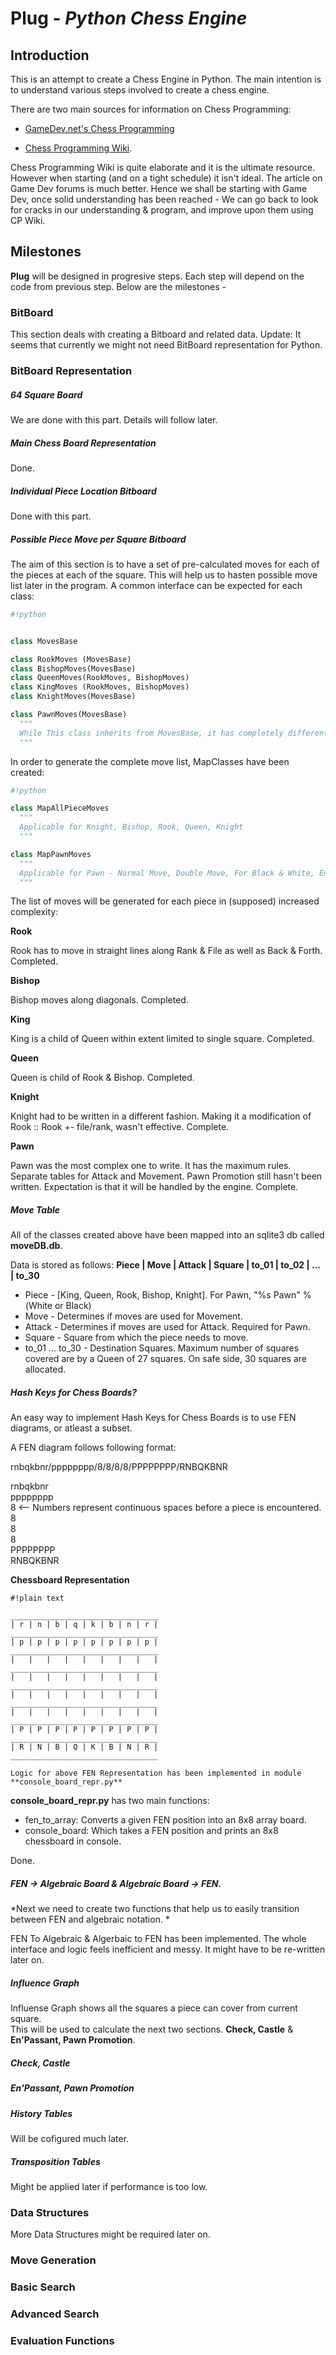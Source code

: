 # Plug - *Python Chess Engine* #


## Introduction ##

This is an attempt to create a Chess Engine in Python. The main
intention is to understand various steps involved to create a chess
engine.

There are two main sources for information on  Chess Programming:

* [GameDev.net's Chess Programming](http://www.gamedev.net/page/resources/_/technical/artificial-intelligence/chess-programming-part-i-getting-started-r1014)

* [Chess Programming Wiki](chessprograming.wikispaces.com).

Chess Programming Wiki is quite elaborate and it is the ultimate
resource. However when starting (and on a tight schedule) it isn't
ideal. The article on Game Dev forums is much better. Hence we shall be
starting with Game Dev, once solid understanding has been reached - We
can go back to look for cracks in our understanding & program, and
improve upon them using CP Wiki.

## Milestones ##

**Plug** will be designed in progresive steps. Each step will depend on
the code from previous step. Below are the milestones -

### BitBoard ###

This section deals with creating a Bitboard and related data.
Update: It seems that currently we might not need BitBoard representation for Python.
### BitBoard Representation ###

##### 64 Square Board

We are done with this part. Details will follow later.

##### Main Chess Board Representation

Done.

##### Individual Piece Location Bitboard

Done with this part.

##### Possible Piece Move per Square Bitboard

The aim of this section is to have a set of pre-calculated moves for
each of the pieces at each of the square. This will help us to hasten
possible move list later in the program. A common interface can be
expected for each class:


```python
#!python


class MovesBase

class RookMoves (MovesBase)
class BishopMoves(MovesBase)
class QueenMoves(RookMoves, BishopMoves)
class KingMoves (RookMoves, BishopMoves)
class KnightMoves(MovesBase)

class PawnMoves(MovesBase)
  """
  While This class inherits from MovesBase, it has completely different method calls to retrieve the data.
  """
```

In order to generate the complete move list, MapClasses have been created:


```python
#!python

class MapAllPieceMoves
  """
  Applicable for Knight, Bishop, Rook, Queen, Knight
  """

class MapPawnMoves
  """
  Applicable for Pawn - Normal Move, Double Move, For Black & White, En' Passant
  """


```


The list of moves will be generated for each piece in (supposed)
increased complexity:

**Rook**

Rook has to move in straight lines along Rank & File as well as Back & Forth. 
Completed.

**Bishop**

Bishop moves along diagonals.
Completed.

**King**

King is a child of Queen within extent limited to single square.
Completed.

**Queen**

Queen is child of Rook & Bishop.
Completed.

**Knight**

Knight had to be written in a different fashion. Making it a modification of Rook :: Rook +- file/rank, wasn't effective.
Complete.

**Pawn**

Pawn was the most complex one to write. It has the maximum rules. Separate tables for Attack and Movement. Pawn Promotion still hasn't been written. Expectation is that it will be handled by the engine.
Complete.

##### Move Table

All of the classes created above have been mapped into an sqlite3 db called **moveDB.db**.

Data is stored as follows:
**Piece | Move | Attack | Square | to_01 | to_02 | ... | to_30**

* Piece - [King, Queen, Rook, Bishop, Knight]. For Pawn, "%s Pawn" %(White or Black)
* Move - Determines if moves are used for Movement. 
* Attack - Determines if moves are used for Attack. Required for Pawn.
* Square - Square from which the piece needs to move.
* to_01 ... to_30 - Destination Squares. Maximum number of squares covered are by a Queen of 27 squares. On safe side, 30 squares are allocated.

##### Hash Keys for Chess Boards?

An easy way to implement Hash Keys for Chess Boards is to use FEN diagrams, or atleast a subset. 

A FEN diagram follows following format:

rnbqkbnr/pppppppp/8/8/8/8/PPPPPPPP/RNBQKBNR

rnbqkbnr  
pppppppp  
8        <-- Numbers represent continuous spaces before a piece is encountered.  
8  
8  
8  
PPPPPPPP  
RNBQKBNR  


**Chessboard Representation** 
```
#!plain text

_________________________________
| r | n | b | q | k | b | n | r |
_________________________________
| p | p | p | p | p | p | p | p |
_________________________________
|   |   |   |   |   |   |   |   |
_________________________________
|   |   |   |   |   |   |   |   |
_________________________________
|   |   |   |   |   |   |   |   |
_________________________________
|   |   |   |   |   |   |   |   |
_________________________________
| P | P | P | P | P | P | P | P |
_________________________________
| R | N | B | Q | K | B | N | R |
_________________________________

Logic for above FEN Representation has been implemented in module **console_board_repr.py**

```

**console_board_repr.py** has two main functions:

* fen_to_array: Converts a given FEN position into an 8x8 array board.
* console_board: Which takes a FEN position and prints an 8x8 chessboard in console.

Done.

##### FEN -> Algebraic Board & Algebraic Board -> FEN.
*Next we need to create two functions that help us to easily transition between FEN and algebraic notation. *

FEN To Algebraic & Algerbaic to FEN has been implemented. The whole interface and logic feels inefficient and messy. It might have to be re-written later on.

##### Influence Graph

Influense Graph shows all the squares a piece can cover from current square.  
This will be used to calculate the next two sections. **Check, Castle** & **En'Passant, Pawn Promotion**.


##### Check, Castle


##### En'Passant, Pawn Promotion


##### History Tables

Will be cofigured much later.

##### Transposition Tables

Might be applied later if performance is too low.



### Data Structures

More Data Structures might be required later on.

### Move Generation

### Basic Search

### Advanced Search

### Evaluation Functions
